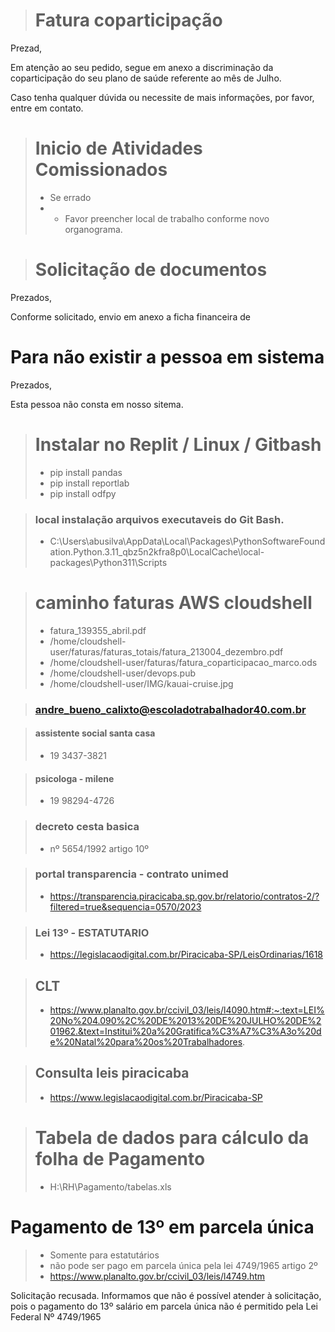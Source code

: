 > # Fatura coparticipação
Prezad,

Em atenção ao seu pedido, segue em anexo a discriminação da coparticipação do seu plano de saúde referente ao mês de Julho.

Caso tenha qualquer dúvida ou necessite de mais informações, por favor, entre em contato.

> # Inicio de Atividades Comissionados
> - Se errado
> - * Favor preencher local de trabalho conforme novo organograma.

> # Solicitação de documentos

Prezados,

Conforme solicitado, envio em anexo a ficha financeira de 


# Para não existir a pessoa em sistema

Prezados,

Esta pessoa não consta em nosso sitema.


> # Instalar no Replit / Linux / Gitbash
> - pip install pandas
> - pip install reportlab
> - pip install odfpy

> ### local instalação arquivos executaveis do Git Bash.
> - C:\Users\abusilva\AppData\Local\Packages\PythonSoftwareFoundation.Python.3.11_qbz5n2kfra8p0\LocalCache\local-packages\Python311\Scripts


> # caminho faturas AWS cloudshell
> - fatura_139355_abril.pdf
> - /home/cloudshell-user/faturas/faturas_totais/fatura_213004_dezembro.pdf
> - /home/cloudshell-user/faturas/fatura_coparticipacao_marco.ods
> - /home/cloudshell-user/devops.pub
> - /home/cloudshell-user/IMG/kauai-cruise.jpg


> ### andre_bueno_calixto@escoladotrabalhador40.com.br


> #### assistente social santa casa
> - 19 3437-3821

> #### psicologa - milene
> - 19 98294-4726



> ### decreto cesta basica
> - nº 5654/1992 artigo 10º

> ### portal transparencia - contrato unimed
> - https://transparencia.piracicaba.sp.gov.br/relatorio/contratos-2/?filtered=true&sequencia=0570/2023

> ### Lei 13º - ESTATUTARIO
> - https://legislacaodigital.com.br/Piracicaba-SP/LeisOrdinarias/1618

> ## CLT
> - https://www.planalto.gov.br/ccivil_03/leis/l4090.htm#:~:text=LEI%20No%204.090%2C%20DE%2013%20DE%20JULHO%20DE%201962.&text=Institui%20a%20Gratifica%C3%A7%C3%A3o%20de%20Natal%20para%20os%20Trabalhadores.


> ## Consulta leis piracicaba
> - https://www.legislacaodigital.com.br/Piracicaba-SP

> # Tabela de dados para cálculo da folha de Pagamento
> - H:\RH\Pagamento/tabelas.xls




# Pagamento de 13º em parcela única
> - Somente para estatutários
> - não pode ser pago em parcela única pela lei 4749/1965 artigo 2º
> - https://www.planalto.gov.br/ccivil_03/leis/l4749.htm

Solicitação recusada. Informamos que não é possível atender à solicitação, pois o pagamento do 13º salário em parcela única não é permitido pela Lei Federal Nº 4749/1965
